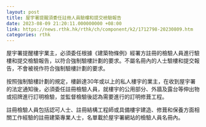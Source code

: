 ```yaml
---
layout: post
title: 屋宇署提醒須委任註冊人員驗樓和提交檢驗報告
date: 2023-08-09 21:20:11.000000000 +08:00
link: https://news.rthk.hk/rthk/ch/component/k2/1712798-20230809.htm
categories: rthk
---
```


屋宇署提醒樓宇業主，必須委任根據《建築物條例》經署方註冊的檢驗人員進行驗樓和提交檢驗報告，以符合強制驗樓計劃的要求。不屬名冊內的人士驗樓和提交報告，不會被視作符合強制驗樓計劃的要求。

按照強制驗樓計劃的規定，樓齡達30年或以上的私人樓宇的業主，在收到屋宇署的法定通知後，必須委任註冊檢驗人員，就樓宇的公用部分、外牆及露台等伸出物或招牌進行訂明檢驗，並監督檢驗後認為需要進行的訂明修葺工程。

註冊檢驗人員包括認可人士、註冊結構工程師或具備樓宇建造、修葺和保養方面相關工作經驗的註冊建築專業人士，名單載於屋宇署網站的檢驗人員名冊內。
